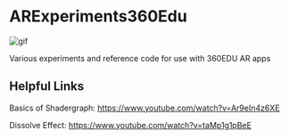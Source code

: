 ARExperiments360Edu
=======

![gif](https://i.imgur.com/BodJJIi.gif)

Various experiments and reference code for use with 360EDU AR apps

[Unity Visual Effect Graph]: https://unity.com/visual-effect-graph

Helpful Links
-------------------

Basics of Shadergraph: https://www.youtube.com/watch?v=Ar9eIn4z6XE

Dissolve Effect: https://www.youtube.com/watch?v=taMp1g1pBeE
